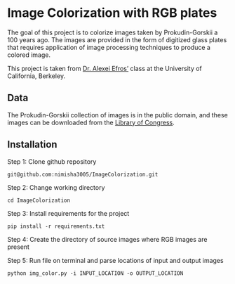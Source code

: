 # Image Colorization with RGB plates

The goal of this project is to colorize images taken by Prokudin-Gorskii a 100 years ago. The images are provided in the form of digitized glass plates that requires application of image processing techniques to produce a colored image.

This project is taken from [Dr. Alexei Efros’](https://inst.eecs.berkeley.edu/~cs194-26/fa20/hw/proj1/) class at the University of California, Berkeley.

## Data

The Prokudin-Gorskii collection of images is in the public domain, and these images can be downloaded from the [Library of Congress](http://www.loc.gov/pictures/collection/prok/).

## Installation

Step 1: Clone github repository
```
git@github.com:nimisha3005/ImageColorization.git
```
Step 2: Change working directory
```
cd ImageColorization
```
Step 3: Install requirements for the project
```
pip install -r requirements.txt
```
Step 4: Create the directory of source images where RGB images are present

Step 5: Run file on terminal and parse locations of input and output images
```
python img_color.py -i INPUT_LOCATION -o OUTPUT_LOCATION
```
